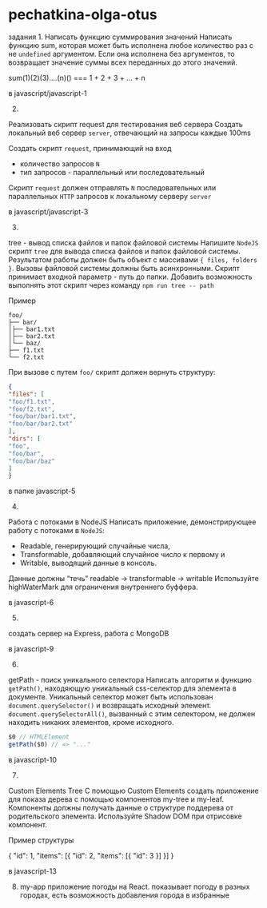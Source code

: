 # pechatkina-olga-otus

задания
1.
Написать функцию суммирования значений
Написать функцию sum, которая может быть исполнена любое количество раз с не `undefined` аргументом. 
Если она исполнена без аргументов, то возвращает значение суммы всех переданных до этого значений. 

sum(1)(2)(3)....(n)() === 1 + 2 + 3 + ... + n

в javascript/javascript-1

2.
Реализовать скрипт request для тестирования веб сервера
Создать локальный веб сервер `server`, отвечающий на запросы каждые 100ms

Создать скрипт `request`, принимающий на вход 
- количество запросов `N`
- тип запросов - параллельный или последовательный

Скрипт `request` должен отправлять `N` последовательных или параллельных `HTTP` запросов к локальному серверу `server`

в javascript/javascript-3

3.
tree - вывод списка файлов и папок файловой системы
Напишите `NodeJS` скрипт `tree` для вывода списка файлов и папок файловой системы. 
Результатом работы должен быть объект с массивами `{ files, folders }`.
Вызовы файловой системы должны быть асинхронными. 
Скрипт принимает входной параметр - путь до папки.
Добавить возможность выполнять этот скрипт через команду `npm run tree -- path`

Пример

```
foo/ 
├── bar/ 
│├── bar1.txt
│├── bar2.txt 
│└── baz/ 
├── f1.txt 
└── f2.txt
```

При вызове с путем `foo/` скрипт должен вернуть структуру:

```json
{
"files": [
"foo/f1.txt",
"foo/f2.txt",
"foo/bar/bar1.txt",
"foo/bar/bar2.txt"
],
"dirs": [
"foo",
"foo/bar",
"foo/bar/baz"
]
}
```

в папке javascript-5

4.
Работа с потоками в NodeJS
Написать приложение, демонстрирующее работу с потоками в `NodeJS`: 
- Readable, генерирующий случайные числа, 
- Transformable, добавляющий случайное число к первому и 
- Writable, выводящий данные в консоль.

Данные должны “течь” readable -> transformable -> writable
Используйте highWaterMark для ограничения внутреннего буффера.

в javascript-6

5.
создать сервер на Express, работа с MongoDB

в javascript-9

6.
getPath - поиск уникального селектора
Написать алгоритм и функцию `getPath()`, находяющую уникальный css-селектор для элемента в документе.
Уникальный селектор может быть использован `document.querySelector()` и возвращать исходный элемент. 
`document.querySelectorAll()`, вызванный с этим селектором, не должен находить никаких элементов, кроме исходного.

```javascript
$0 // HTMLElement
getPath($0) // => "..."
```
в javascript-10

7.
Custom Elements Tree
С помощью Custom Elements создать приложение для показа дерева с помощью компонентов my-tree и my-leaf. Компоненты должны получать данные о структуре поддерева от родительского элемента. Используйте Shadow DOM при отрисовке компонент.

Пример структуры

{
"id": 1,
"items": [{
"id": 2,
"items": [{ "id": 3 }]
}]
}

в javascript-13

8. my-app
приложение погоды на React. показывает погоду в разных городах, есть возможность добавления города в избранные
